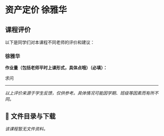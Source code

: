 # 资产定价 徐雅华

## 课程评价

以下是同学们对本课程不同老师的评价和建议：

### 徐雅华

**作业量（包括老师平时上课形式，具体点哦）（必填）：**

求问

---

*以上评价来源于学生反馈，仅供参考。具体情况可能因学期、班级等因素而有所不同。*
## 📄 文件目录与下载

_该课程暂无文件资料。_

